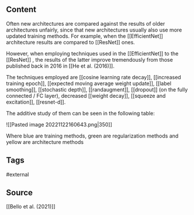 ## Content
Often new architectures are compared against the results of older architectures unfairly, since that new architectures usually also use more updated training methods. For example, when the [[EfficientNet]] architecture results are compared to [[ResNet]] ones.  

However, when employing techniques used in the [[EfficientNet]] to the [[ResNet]] , the results of the latter improve tremendously from those published back in 2016 in [[He et al. (2016)]]. 

The techniques employed are [[cosine learning rate decay]], [[increased training epoch]], [[expected moving average weight update]], [[label smoothing]], [[stochastic depth]], [[randaugment]], [[dropout]] (on the fully connected / FC layer), decreased [[weight decay]], [[squeeze and excitation]], [[resnet-d]].

The additive study of them can be seen in the following table:

![[Pasted image 20221122160643.png|350]]

Where blue are training methods, green are regularization methods and yellow are architecture methods


## Tags
#external  

## Source
[[Bello et al. (2021)]]


